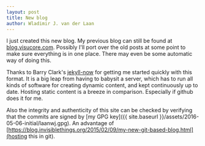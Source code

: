 ```yaml
---
layout: post
title: New blog
author: Wladimir J. van der Laan
---
```


I just created this new blog.
My previous blog can still be found at [blog.visucore.com](https://blog.visucore.com/).
Possibly I'll port over the old posts at some point to make sure
everything is in one place. There may even be some automatic way of doing this.

Thanks to Barry Clark's [jekyll-now](https://github.com/barryclark/jekyll-now) for getting
me started quickly with this format. It is a big leap from having to babysit a server,
which has to run all kinds of software for creating dynamic content, and kept continuously
up to date. Hosting static content is a breeze in comparison. Especially if github does it 
for me.

Also the integrity and authenticity of this site can be checked by verifying
that the commits are signed by [my GPG key]({{ site.baseurl }}/assets/2016-05-06-initial/laanwj.gpg). An advantage of
[https://blog.invisiblethings.org/2015/02/09/my-new-git-based-blog.html](hosting this in git).
